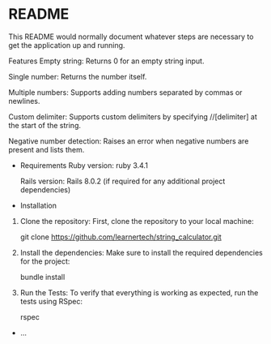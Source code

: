 # README

This README would normally document whatever steps are necessary to get the
application up and running.

Features
Empty string: Returns 0 for an empty string input.

Single number: Returns the number itself.

Multiple numbers: Supports adding numbers separated by commas or newlines.

Custom delimiter: Supports custom delimiters by specifying //[delimiter] at the start of the string.

Negative number detection: Raises an error when negative numbers are present and lists them.


* Requirements
    Ruby version: ruby 3.4.1

    Rails version: Rails 8.0.2 (if required for any additional project dependencies)

* Installation

1. Clone the repository:
First, clone the repository to your local machine:

    git clone https://github.com/learnertech/string_calculator.git

2. Install the dependencies:
Make sure to install the required dependencies for the project:

    bundle install
3. Run the Tests:
To verify that everything is working as expected, run the tests using RSpec:

   rspec

* ...
